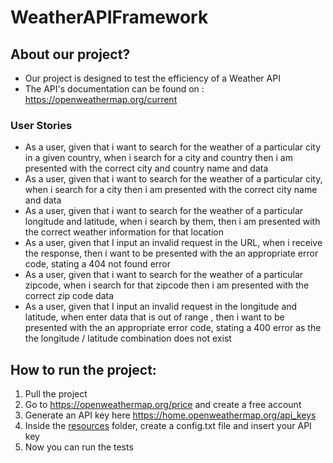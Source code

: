 # WeatherAPIFramework
## About our project?
- Our project is designed to test the efficiency of a Weather API
- The API's documentation can be found on : https://openweathermap.org/current



### User Stories


- As a user, given that i want to search for the weather of a particular city in a given country, when i search for a city  and country then i am presented with the correct city and country name and data
- As a user, given that i want to search for the weather of a particular city, when i search for a city then i am presented with the correct city name and data
- As a user, given that i want to search for the weather of a particular longitude and latitude, when i search by them, then i am presented with the correct weather information for that location
- As a user, given that I input an invalid request in the URL, when i receive the response,   then i want to be presented with the an appropriate error code, stating a 404 not found error
- As a user, given that i want to search for the weather of a particular zipcode, when i search for that zipcode then i am presented with the correct zip code data
- As a user, given that I input an invalid request in the longitude and latitude, when enter data that is out of range , then i want to be presented with the an appropriate error code, stating a 400 error as the the longitude / latitude combination does not exist


## How to run the project:
1. Pull the project 
2. Go to https://openweathermap.org/price and create a free account 
3. Generate an API key here https://home.openweathermap.org/api_keys
4. Inside the [resources](https://github.com/GVN07/WeatherAPIFramework/tree/dev/WeatherAPI/src/resources) folder, create a config.txt file and insert your API key
5. Now you can run the tests
